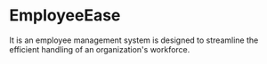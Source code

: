 # EmployeeEase
It is an employee management system is designed to streamline the efficient handling of an organization's workforce.
